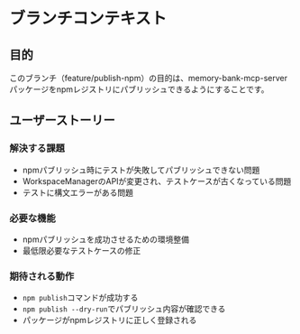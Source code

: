# ブランチコンテキスト

## 目的

このブランチ（feature/publish-npm）の目的は、memory-bank-mcp-serverパッケージをnpmレジストリにパブリッシュできるようにすることです。

## ユーザーストーリー

### 解決する課題
- npmパブリッシュ時にテストが失敗してパブリッシュできない問題
- WorkspaceManagerのAPIが変更され、テストケースが古くなっている問題
- テストに構文エラーがある問題

### 必要な機能
- npmパブリッシュを成功させるための環境整備
- 最低限必要なテストケースの修正

### 期待される動作
- `npm publish`コマンドが成功する
- `npm publish --dry-run`でパブリッシュ内容が確認できる
- パッケージがnpmレジストリに正しく登録される